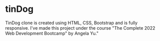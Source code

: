 # tinDog
TinDog clone is created using HTML, CSS, Bootstrap and is fully responsive. I've made this project under the course "The Complete 2022 Web Development Bootcamp" by Angela Yu."
